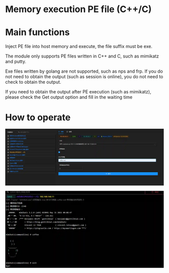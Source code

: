# Memory execution PE file (C++/C)

# Main functions

Inject PE file into host memory and execute, the file suffix must be exe.

The module only supports PE files written in C++ and C, such as mimikatz and putty.

Exe files written by golang are not supported, such as nps and frp. If you do not need to obtain the output (such as session is online), you do not need to check to obtain the
output.

If you need to obtain the output after PE execution (such as mimikatz), please check the Get output option and fill in the waiting time

# How to operate

![1623389533788-554343df-5b03-4eb5-be6a-1e4468b50ffc.webp](./img/r4VOoQb7TTFiVN_O/1623389533788-554343df-5b03-4eb5-be6a-1e4468b50ffc-106890.webp)

![1623389588387-3263905b-8493-4b7d-a08b-8b849feb6166.webp](./img/r4VOoQb7TTFiVN_O/1623389588387-3263905b-8493-4b7d-a08b-8b849feb6166-421104.webp)


